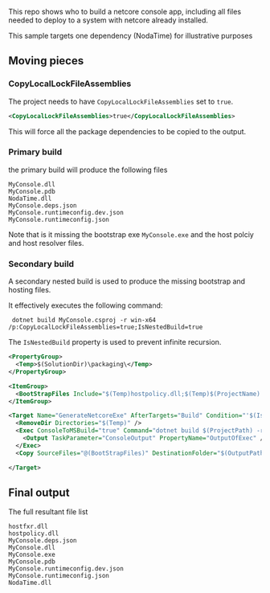 This repo shows who to build a netcore console app, including all files needed to deploy to a system with netcore already installed.

This sample targets one dependency (NodaTime) for illustrative purposes

## Moving pieces

### CopyLocalLockFileAssemblies

The project needs to have `CopyLocalLockFileAssemblies` set to `true`.

```xml
<CopyLocalLockFileAssemblies>true</CopyLocalLockFileAssemblies>
```

This will force all the package dependencies to be copied to the output.

### Primary build

the primary build will produce the following files

```
MyConsole.dll
MyConsole.pdb
NodaTime.dll
MyConsole.deps.json
MyConsole.runtimeconfig.dev.json
MyConsole.runtimeconfig.json
```
Note that is it missing the bootstrap exe `MyConsole.exe` and the host polciy and host resolver files.


### Secondary build

A secondary nested build is used to produce the missing bootstrap and hosting files. 

It effectively executes the following command:

```
 dotnet build MyConsole.csproj -r win-x64 /p:CopyLocalLockFileAssemblies=true;IsNestedBuild=true
```

The `IsNestedBuild` property is used to prevent infinite recursion. 

```xml
<PropertyGroup>
  <Temp>$(SolutionDir)\packaging\</Temp>
</PropertyGroup>

<ItemGroup>
  <BootStrapFiles Include="$(Temp)hostpolicy.dll;$(Temp)$(ProjectName).exe;$(Temp)hostfxr.dll;" />
</ItemGroup>

<Target Name="GenerateNetcoreExe" AfterTargets="Build" Condition="'$(IsNestedBuild)' != 'true'">
  <RemoveDir Directories="$(Temp)" />
  <Exec ConsoleToMSBuild="true" Command="dotnet build $(ProjectPath) -r win-x64 /p:CopyLocalLockFileAssemblies=false;IsNestedBuild=true --output $(Temp)">
    <Output TaskParameter="ConsoleOutput" PropertyName="OutputOfExec" />
  </Exec>
  <Copy SourceFiles="@(BootStrapFiles)" DestinationFolder="$(OutputPath)" />

</Target>
```

## Final output

The full resultant file list

```
hostfxr.dll
hostpolicy.dll
MyConsole.deps.json
MyConsole.dll
MyConsole.exe
MyConsole.pdb
MyConsole.runtimeconfig.dev.json
MyConsole.runtimeconfig.json
NodaTime.dll
```